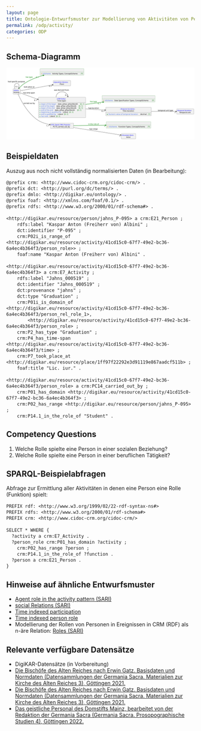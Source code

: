 ```yaml
---
layout: page
title: Ontologie-Entwurfsmuster zur Modellierung von Aktivitäten von Personen für Institutionen oder Personen
permalink: /odp/activity/
categories: ODP
---
```


## Schema-Diagramm

![Schema-Diagramm](../img/dmlo-actor-activity.svg)


## Beispieldaten

Auszug aus noch nicht vollständig normalisierten Daten (in Bearbeitung):

```turtle
@prefix crm: <http://www.cidoc-crm.org/cidoc-crm/> .
@prefix dct: <http://purl.org/dc/terms/> .
@prefix dmlo: <http://digikar.eu/ontology/> .
@prefix foaf: <http://xmlns.com/foaf/0.1/> .
@prefix rdfs: <http://www.w3.org/2000/01/rdf-schema#> .

<http://digikar.eu/resource/person/jahns_P-095> a crm:E21_Person ;
    rdfs:label "Kaspar Anton (Freiherr von) Albini" ;
    dct:identifier "P-095" ;
    crm:P02i_is_range_of <http://digikar.eu/resource/activity/41cd15c0-67f7-49e2-bc36-6a4ec4b364f3/person_role>> ;
    foaf:name "Kaspar Anton (Freiherr von) Albini" .

<http://digikar.eu/resource/activity/41cd15c0-67f7-49e2-bc36-6a4ec4b364f3> a crm:E7_Activity ;
    rdfs:label "Jahns_000519" ;
    dct:identifier "Jahns_000519" ;
    dct:provenance "jahns" ;
    dct:type "Graduation" ;
    crm:P01i_is_domain_of <http://digikar.eu/resource/activity/41cd15c0-67f7-49e2-bc36-6a4ec4b364f3/person_rel_role_1>,
        <http://digikar.eu/resource/activity/41cd15c0-67f7-49e2-bc36-6a4ec4b364f3/person_role> ;
    crm:P2_has_type "Graduation" ;
    crm:P4_has_time-span <http://digikar.eu/resource/activity/41cd15c0-67f7-49e2-bc36-6a4ec4b364f3/time> ;
    crm:P7_took_place_at <http://digikar.eu/resource/place/1ff97f22292e3d91119e867aadcf511b> ;
    foaf:title "Lic. iur." .
    
<http://digikar.eu/resource/activity/41cd15c0-67f7-49e2-bc36-6a4ec4b364f3/person_role> a crm:PC14_carried_out_by ;
    crm:P01_has_domain <http://digikar.eu/resource/activity/41cd15c0-67f7-49e2-bc36-6a4ec4b364f3> ;
    crm:P02_has_range <http://digikar.eu/resource/person/jahns_P-095> ;
    crm:P14.1_in_the_role_of "Student" .
```


## Competency Questions

1. Welche Rolle spielte eine Person in einer sozialen Beziehung?
2. Welche Rolle spielte eine Person in einer beruflichen Tätigkeit?


## SPARQL-Beispielabfragen

Abfrage zur Ermittlung aller Aktivitäten in denen eine Person eine Rolle (Funktion) spielt:

```sparql
PREFIX rdf: <http://www.w3.org/1999/02/22-rdf-syntax-ns#>
PREFIX rdfs: <http://www.w3.org/2000/01/rdf-schema#>
PREFIX crm: <http://www.cidoc-crm.org/cidoc-crm/>

SELECT * WHERE {
  ?activity a crm:E7_Activity .
  ?person_role crm:P01_has_domain ?activity ;
    crm:P02_has_range ?person ;
    crm:P14.1_in_the_role_of ?function .
  ?person a crm:E21_Person .
} 
```


## Hinweise auf ähnliche Entwurfsmuster

- [Agent role in the activity pattern (SARI)](https://docs.swissartresearch.net/pattern/temporal/#agent-role-in-the-activity)
- [social Relations (SARI)](https://docs.swissartresearch.net/et/persons/#social-relations)
- [Time indexed participation](http://ontologydesignpatterns.org/wiki/Submissions:Time_indexed_participation)
- [Time indexed person role](http://ontologydesignpatterns.org/wiki/Submissions:Time_indexed_person_role)
- Modellierung der Rollen von Personen in Ereignissen in CRM (RDF) als n-äre Relation: [Roles (SARI)](https://docs.swissartresearch.net/pattern/general/##roles)


## Relevante verfügbare Datensätze

- DigiKAR-Datensätze (in Vorbereitung)
- [Die Bischöfe des Alten Reiches nach Erwin Gatz. Basisdaten und Normdaten (Datensammlungen der Germania Sacra. Materialien zur Kirche des Alten Reiches 3), Göttingen 2021.](https://doi.org/10.26015/adwdocs-33)
- [Die Bischöfe des Alten Reiches nach Erwin Gatz. Basisdaten und Normdaten (Datensammlungen der Germania Sacra. Materialien zur Kirche des Alten Reiches 3), Göttingen 2021.](https://doi.org/10.26015/adwdocs-33)
- [Das geistliche Personal des Domstifts Mainz, bearbeitet von der Redaktion der Germania Sacra (Germania Sacra. Prosopographische Studien 4), Göttingen 2022.](https://doi.org/10.26015/adwdocs-2481)
